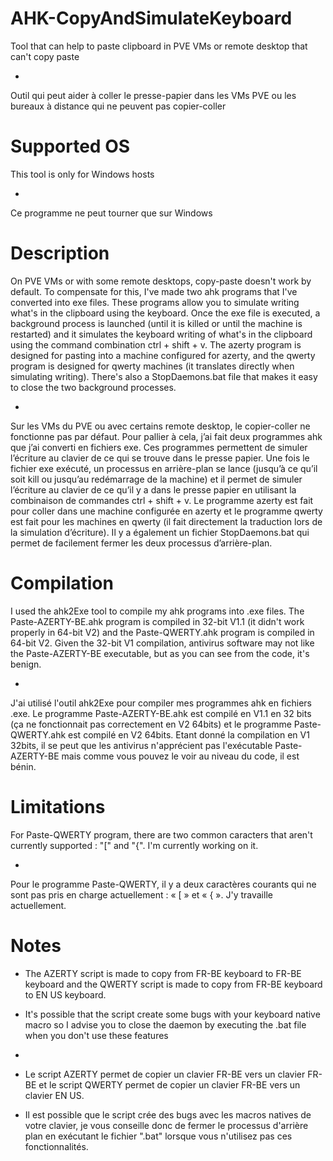 # AHK-CopyAndSimulateKeyboard
Tool that can help to paste clipboard in PVE VMs or remote desktop that can't copy paste

-

Outil qui peut aider à coller le presse-papier dans les VMs PVE ou les bureaux à distance qui ne peuvent pas copier-coller

# Supported OS

This tool is only for Windows hosts

-

Ce programme ne peut tourner que sur Windows

# Description

On PVE VMs or with some remote desktops, copy-paste doesn't work by default. 
To compensate for this, I've made two ahk programs that I've converted into exe files. These programs allow you to simulate writing what's in the clipboard using the keyboard. Once the exe file is executed, a background process is launched (until it is killed or until the machine is restarted) and it simulates the keyboard writing of what's in the clipboard using the command combination ctrl + shift + v. 
The azerty program is designed for pasting into a machine configured for azerty, and the qwerty program is designed for qwerty machines (it translates directly when simulating writing).
There's also a StopDaemons.bat file that makes it easy to close the two background processes.

-

Sur les VMs du PVE ou avec certains remote desktop, le copier-coller ne fonctionne pas par défaut. 
Pour pallier à cela, j’ai fait deux  programmes ahk que j’ai converti en fichiers exe. Ces programmes permettent de simuler l’écriture au clavier de ce qui se trouve dans le presse papier. Une fois le fichier exe exécuté, un processus en arrière-plan se lance (jusqu’à ce qu’il soit kill ou jusqu’au redémarrage de la machine) et il permet de simuler l’écriture au clavier de ce qu’il y a dans le presse papier en utilisant la combinaison de commandes ctrl + shift + v. 
Le programme azerty est fait pour coller dans une machine configurée en azerty et le programme qwerty est fait pour les machines en qwerty (il fait directement la traduction lors de la simulation d’écriture).
Il y a également un fichier StopDaemons.bat qui permet de facilement fermer les deux processus d’arrière-plan.

# Compilation

I used the ahk2Exe tool to compile my ahk programs into .exe files. 
The Paste-AZERTY-BE.ahk program is compiled in 32-bit V1.1 (it didn't work properly in 64-bit V2) and the Paste-QWERTY.ahk program is compiled in 64-bit V2.
Given the 32-bit V1 compilation, antivirus software may not like the Paste-AZERTY-BE executable, but as you can see from the code, it's benign.

-

J'ai utilisé l'outil ahk2Exe pour compiler mes programmes ahk en fichiers .exe. 
Le programme Paste-AZERTY-BE.ahk est compilé en V1.1 en 32 bits (ça ne fonctionnait pas correctement en V2 64bits) et le programme Paste-QWERTY.ahk est compilé en V2 64bits.
Etant donné la compilation en V1 32bits, il se peut que les antivirus n'apprécient pas l'exécutable Paste-AZERTY-BE mais comme vous pouvez le voir au niveau du code, il est bénin.

# Limitations

For Paste-QWERTY program, there are two common caracters that aren't currently supported : "[" and "{". I'm currently working on it.

-

Pour le programme Paste-QWERTY, il y a deux caractères courants qui ne sont pas pris en charge actuellement : « [ » et « { ». J'y travaille actuellement.

# Notes

- The AZERTY script is made to copy from FR-BE keyboard to FR-BE keyboard and the QWERTY script is made to copy from FR-BE keyboard to EN US keyboard.
- It's possible that the script create some bugs with your keyboard native macro so I advise you to close the daemon by executing the .bat file when you don't use these features

-

- Le script AZERTY permet de copier un clavier FR-BE vers un clavier FR-BE et le script QWERTY permet de copier un clavier FR-BE vers un clavier EN US.
- Il est possible que le script crée des bugs avec les macros natives de votre clavier, je vous conseille donc de fermer le processus d'arrière plan en exécutant le fichier ".bat" lorsque vous n'utilisez pas ces fonctionnalités.
  
